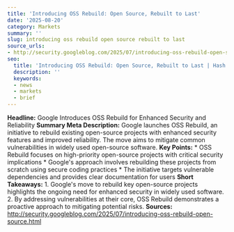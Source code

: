 ```yaml
---
title: 'Introducing OSS Rebuild: Open Source, Rebuilt to Last'
date: '2025-08-20'
category: Markets
summary: ''
slug: introducing oss rebuild open source rebuilt to last
source_urls:
- http://security.googleblog.com/2025/07/introducing-oss-rebuild-open-source.html
seo:
  title: 'Introducing OSS Rebuild: Open Source, Rebuilt to Last | Hash n Hedge'
  description: ''
  keywords:
  - news
  - markets
  - brief
---
```


**Headline:** Google Introduces OSS Rebuild for Enhanced Security and Reliability  **Summary Meta Description:** Google launches OSS Rebuild, an initiative to rebuild existing open-source projects with enhanced security features and improved reliability. The move aims to mitigate common vulnerabilities in widely used open-source software.  **Key Points:**  * OSS Rebuild focuses on high-priority open-source projects with critical security implications * Google's approach involves rebuilding these projects from scratch using secure coding practices * The initiative targets vulnerable dependencies and provides clear documentation for users  **Short Takeaways:**  1. Google's move to rebuild key open-source projects highlights the ongoing need for enhanced security in widely used software. 2. By addressing vulnerabilities at their core, OSS Rebuild demonstrates a proactive approach to mitigating potential risks.  **Sources:** http://security.googleblog.com/2025/07/introducing-oss-rebuild-open-source.html 
